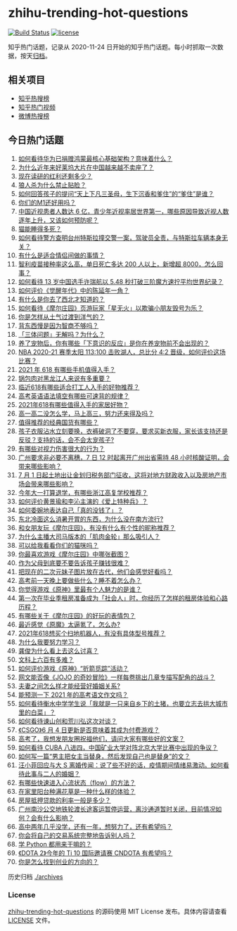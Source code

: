 # zhihu-trending-hot-questions

[![Build Status](https://github.com/justjavac/zhihu-trending-hot-questions/workflows/ci/badge.svg?branch=master)](https://github.com/justjavac/zhihu-trending-hot-questions/actions)
[![license](https://img.shields.io/github/license/justjavac/zhihu-trending-hot-questions)](https://github.com/justjavac/zhihu-trending-hot-questions/blob/master/LICENSE)

知乎热门话题，记录从 2020-11-24 日开始的知乎热门话题。每小时抓取一次数据，按天[归档](./archives)。

## 相关项目

- [知乎热搜榜](https://github.com/justjavac/zhihu-trending-top-search)
- [知乎热门视频](https://github.com/justjavac/zhihu-trending-hot-video)
- [微博热搜榜](https://github.com/justjavac/weibo-trending-hot-search)

## 今日热门话题

<!-- BEGIN -->
<!-- 最后更新时间 Mon Jun 07 2021 04:18:32 GMT+0800 (China Standard Time) -->

1. [如何看待华为已捐赠鸿蒙最核心基础架构？意味着什么？](https://www.zhihu.com/question/462892378)
2. [为什么近年来好莱坞大片在中国越来越不卖座了？](https://www.zhihu.com/question/268982964)
3. [现在读研的红利还剩多少？](https://www.zhihu.com/question/456374240)
4. [狼人杀为什么禁止贴脸？](https://www.zhihu.com/question/462970840)
5. [如何回答孩子的提问“天上下凡三圣母，生下沉香和爹住”的“爹住”是谁？](https://www.zhihu.com/question/462277776)
6. [你们的M1还好用吗？](https://www.zhihu.com/question/447835410)
7. [中国近视患者人数达 6
   亿，青少年近视率居世界第一，哪些原因导致近视人数逐年上升，又该如何预防呢？](https://www.zhihu.com/question/463403309)
8. [猫能睡得多死？](https://www.zhihu.com/question/462536806)
9. [如何看待警方查明台州特斯拉撞交警一案，驾驶员全责，与特斯拉车辆本身无关？](https://www.zhihu.com/question/463484326)
10. [有什么是适合情侣间做的事情？](https://www.zhihu.com/question/23415480)
11. [智利疫苗接种率这么高，单日死亡多达 200 人以上，新增超
    8000，怎么回事？](https://www.zhihu.com/question/463115629)
12. [如何看待 13 岁中国选手许瑞航以 5.48
    秒打破三阶魔方速拧平均世界纪录？](https://www.zhihu.com/question/463234557)
13. [如何评价《觉醒年代》中的陈延年一角？](https://www.zhihu.com/question/447307733)
14. [有什么是你去了西北才知道的？](https://www.zhihu.com/question/403884771)
15. [如何看待《摩尔庄园》页游玩家「星无火」以欺骗小朋友毁号为乐？](https://www.zhihu.com/question/462737028)
16. [你是怎样从土气过渡到洋气的？](https://www.zhihu.com/question/267705489)
17. [背东西慢是因为智商不够吗？](https://www.zhihu.com/question/438891976)
18. [「三体问题」无解吗？为什么？](https://www.zhihu.com/question/30311577)
19. [养了宠物后，你有哪些「下意识的反应」是你在养宠物前不会出现的？](https://www.zhihu.com/question/461963889)
20. [NBA 2020-21 赛季太阳 113:100 击败湖人，总比分 4:2
    晋级，如何评价这场比赛？](https://www.zhihu.com/question/463061695)
21. [2021 年 618 有哪些手机值得入手？](https://www.zhihu.com/question/457255298)
22. [锅包肉对黑龙江人来说有多重要？](https://www.zhihu.com/question/462784342)
23. [临近618有哪些适合打工人入手的好物推荐？](https://www.zhihu.com/question/462987243)
24. [高考英语语法填空有哪些可速背的规律？](https://www.zhihu.com/question/20972652)
25. [2021年618有哪些值得入手的家居好物？](https://www.zhihu.com/question/460447642)
26. [高一高二没怎么学，马上高三，努力还来得及吗？](https://www.zhihu.com/question/461313503)
27. [值得推荐的经典国货有哪些？](https://www.zhihu.com/question/37389860)
28. [孩子衣服沾水立刻要换，衣裤破洞了不要穿，要求买新衣服，家长该支持还是反驳？支持的话，会不会太宠孩子?](https://www.zhihu.com/question/459542600)
29. [有哪些对视力伤害很大的行为？](https://www.zhihu.com/question/384087324)
30. [广州要求非必要不离穗，7 日 12 时起离开广州出省需持 48
    小时核酸证明，会带来哪些影响？](https://www.zhihu.com/question/463430613)
31. [7 月 1
    日起土地出让金划归税务部门征收，这将对地方财政收入以及房地产市场会带来哪些影响？](https://www.zhihu.com/question/463323805)
32. [今年大一打算退学，有哪些浙江高复学校推荐？](https://www.zhihu.com/question/58522765)
33. [如何评价黄景瑜和李沁主演的《爱上特种兵》？](https://www.zhihu.com/question/462601125)
34. [如何委婉地表达自己「真的没钱了」？](https://www.zhihu.com/question/462984155)
35. [东北冷面这么消暑开胃的东西，为什么没在南方流行?](https://www.zhihu.com/question/462700732)
36. [和女朋友玩《摩尔庄园》，有没有什么有个性的昵称推荐？](https://www.zhihu.com/question/462814720)
37. [为什么主播大司马版本的「肌肉金轮」那么吸引人？](https://www.zhihu.com/question/461688762)
38. [可以给我看看你们的猫咪吗？](https://www.zhihu.com/question/462824843)
39. [你最喜欢游戏《摩尔庄园》中哪张截图？](https://www.zhihu.com/question/462564850)
40. [作为父母到底要不要告诉孩子赚钱很难？](https://www.zhihu.com/question/461239979)
41. [把现在的二次元妹子图片放在古代，他们会感觉好看吗？](https://www.zhihu.com/question/462903907)
42. [高考前一天晚上要做些什么？睡不着怎么办？](https://www.zhihu.com/question/458722775)
43. [你觉得游戏《原神》里最有个人魅力的是谁？](https://www.zhihu.com/question/462388527)
44. [第一次在毕业季租房准备成为「社会人」时，你经历了怎样的租房体验和心路历程？](https://www.zhihu.com/question/461693068)
45. [有哪些关于《摩尔庄园》的好玩的表情包？](https://www.zhihu.com/question/462564869)
46. [最近感觉《原魔》太逼氪了，怎么办?](https://www.zhihu.com/question/463036805)
47. [2021年618想买个扫地机器人，有没有具体型号推荐？](https://www.zhihu.com/question/397698378)
48. [为什么我要努力学习？](https://www.zhihu.com/question/462192669)
49. [龚俊为什么看上去这么讨喜？](https://www.zhihu.com/question/456646250)
50. [文科上六百有多难？](https://www.zhihu.com/question/350905229)
51. [如何评价游戏《原神》“折箭觅踪”活动？](https://www.zhihu.com/question/461653474)
52. [网文能否像《JOJO
    的奇妙冒险》一样每卷挑出几章专描写配角的战斗？](https://www.zhihu.com/question/463065863)
53. [夫妻之间怎么样才能经营好婚姻关系?](https://www.zhihu.com/question/349031552)
54. [能预测一下 2021 年的高考语文作文吗？](https://www.zhihu.com/question/451864903)
55. [如何看待衡水中学学生说「我就是一只来自乡下的土猪，也要立志去拱大城市里的白菜」？](https://www.zhihu.com/question/462345321)
56. [如何看待谏山创和荒川弘这次对谈？](https://www.zhihu.com/question/463257259)
57. [《CSGO》6 月 4 日更新是否意味着其成为付费游戏？](https://www.zhihu.com/question/463103636)
58. [高考了，我想发朋友圈祝福他们，请问大家有哪些好的文案？](https://www.zhihu.com/question/405298026)
59. [如何看待 CUBA
    八进四，中国矿业大学对阵北京大学比赛中出现的争议？](https://www.zhihu.com/question/463306896)
60. [如何写一篇“男主把女主当替身，然后发现自己也是替身”的文？](https://www.zhihu.com/question/437395484)
61. [汪小菲回应与大 S
    离婚传闻：说了些不好的话，疫情期间情绪易激动。如何看待此事与二人的婚姻？](https://www.zhihu.com/question/463252497)
62. [有哪些快速进入心流状态（flow）的方法？](https://www.zhihu.com/question/20992764)
63. [在家里阳台种满花草是一种什么样的体验？](https://www.zhihu.com/question/461296029)
64. [房屋抵押贷款的利率一般是多少？](https://www.zhihu.com/question/387069469)
65. [广州南沙公交地铁轮渡长途客运暂停运营，离沙通道暂时关闭，目前情况如何？会有什么影响？](https://www.zhihu.com/question/463278387)
66. [高中两年几乎没学，还有一年，想努力了，还有希望吗？](https://www.zhihu.com/question/462084525)
67. [你会将自己的交易系统完整地告诉别人吗？](https://www.zhihu.com/question/462350634)
68. [学 Python 都用来干嘛的？](https://www.zhihu.com/question/34098079)
69. [《DOTA 2》今年的 Ti 10 国际邀请赛 CNDOTA
    有希望吗？](https://www.zhihu.com/question/459216552)
70. [你是怎么找到创业的方向的？](https://www.zhihu.com/question/25857988)

<!-- END -->

历史归档 [./archives](./archives)

### License

[zhihu-trending-hot-questions](https://github.com/justjavac/zhihu-trending-hot-questions)
的源码使用 MIT License 发布。具体内容请查看 [LICENSE](./LICENSE) 文件。
